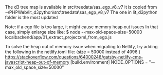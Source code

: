 The d3 tree map is available in src/treedata/sas_egp_v8_v7
It is copied from ~\PHPWeb\lit_d3python\src\treedata\sas_egp_v8_v7 
The one in lit_d3python folder is the most updated

Note: if a egp file is too large, it might cause memory heap out issues
In that case, simply enlarge size like:
$ node --max-old-space-size=50000 localbackend/app/01_extract_projectxml_from_egp.js

To solve the heap out of memory issue when migrating to Netlify, try adding the following in the netlify.toml file: (size = 50000 instead of 4096 )
https://stackoverflow.com/questions/64000248/gatsby-netlify-cms-javascript-heap-out-of-memory
[build.environment]
  NODE_OPTIONS = "--max_old_space_size=50000"



